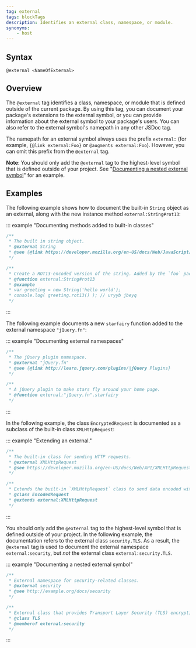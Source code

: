 ```yaml
---
tag: external
tags: blockTags
description: Identifies an external class, namespace, or module.
synonyms:
    - host
---
```


## Syntax

`@external <NameOfExternal>`


## Overview

The `@external` tag identifies a class, namespace, or module that is defined outside of the current
package. By using this tag, you can document your package's extensions to the external symbol, or
you can provide information about the external symbol to your package's users. You can also refer to
the external symbol's namepath in any other JSDoc tag.

The namepath for an external symbol always uses the prefix `external:` (for example,
`{@link external:Foo}` or `@augments external:Foo`). However, you can omit this prefix from the
`@external` tag.

**Note**: You should only add the `@external` tag to the highest-level symbol that is defined
outside of your project. See "[Documenting a nested external symbol][nested-external]" for an
example.

[augments-tag]: /tags-augments
[memberof-tag]: /tags-memberof
[nested-external]: #nested-external-symbol

## Examples

The following example shows how to document the built-in `String` object as an external, along with
the new instance method `external:String#rot13`:

::: example "Documenting methods added to built-in classes"

```js
/**
 * The built in string object.
 * @external String
 * @see {@link https://developer.mozilla.org/en-US/docs/Web/JavaScript/Reference/Global_Objects/String|String}
 */

/**
 * Create a ROT13-encoded version of the string. Added by the `foo` package.
 * @function external:String#rot13
 * @example
 * var greeting = new String('hello world');
 * console.log( greeting.rot13() ); // uryyb jbeyq
 */
```
:::

The following example documents a new `starfairy` function added to the external namespace
`"jQuery.fn"`:

::: example "Documenting external namespaces"

```js
/**
 * The jQuery plugin namespace.
 * @external "jQuery.fn"
 * @see {@link http://learn.jquery.com/plugins/|jQuery Plugins}
 */

/**
 * A jQuery plugin to make stars fly around your home page.
 * @function external:"jQuery.fn".starfairy
 */
```
:::

In the following example, the class `EncryptedRequest` is documented as a subclass of the built-in
class `XMLHttpRequest`:

::: example "Extending an external."

```js
/**
 * The built-in class for sending HTTP requests.
 * @external XMLHttpRequest
 * @see https://developer.mozilla.org/en-US/docs/Web/API/XMLHttpRequest
 */

/**
 * Extends the built-in `XMLHttpRequest` class to send data encoded with a secret key.
 * @class EncodedRequest
 * @extends external:XMLHttpRequest
 */
```
:::

[augments-tag]: /tags-augments

<a name="nested-external-symbol"></a>
You should only add the `@external` tag to the highest-level symbol that is defined outside of your
project. In the following example, the documentation refers to the external class
`security.TLS`. As a result, the `@external` tag is used to document the external namespace
`external:security`, but _not_ the external class `external:security.TLS`.

::: example "Documenting a nested external symbol"

```js
/**
 * External namespace for security-related classes.
 * @external security
 * @see http://example.org/docs/security
 */

/**
 * External class that provides Transport Layer Security (TLS) encryption.
 * @class TLS
 * @memberof external:security
 */
```
:::
